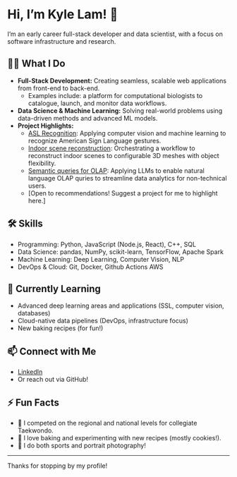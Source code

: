 # Hi, I’m Kyle Lam! 👋

I’m an early career full-stack developer and data scientist, with a focus on software infrastructure and research.

## 👨‍💻 What I Do

- **Full-Stack Development:** Creating seamless, scalable web applications from front-end to back-end.
  - Examples include: a platform for computational biologists to catalogue, launch, and monitor data workflows.
- **Data Science & Machine Learning:** Solving real-world problems using data-driven methods and advanced ML models.
- **Project Highlights:**  
  - [ASL Recognition](#): Applying computer vision and machine learning to recognize American Sign Language gestures.
  - [Indoor scene reconstruction](#): Orchestrating a workflow to reconstruct indoor scenes to configurable 3D meshes with object flexibility.
  - [Semantic queries for OLAP](#): Applying LLMs to enable natural language OLAP quries to streamline data analytics for non-technical users.
  - [Open to recommendations! Suggest a project for me to highlight here.]

## 🛠️ Skills

- Programming: Python, JavaScript (Node.js, React), C++, SQL
- Data Science: pandas, NumPy, scikit-learn, TensorFlow, Apache Spark
- Machine Learning: Deep Learning, Computer Vision, NLP
- DevOps & Cloud: Git, Docker, Github Actions AWS

## 🌱 Currently Learning

- Advanced deep learning areas and applications (SSL, computer vision, databases)
- Cloud-native data pipelines (DevOps, infrastructure focus)
- New baking recipes (for fun!)

## 📫 Connect with Me

- [LinkedIn](https://www.linkedin.com/in/kyle-lam76/)
- Or reach out via GitHub!

## ⚡ Fun Facts

- 🥋 I competed on the regional and national levels for collegiate Taekwondo.
- 🍰 I love baking and experimenting with new recipes (mostly cookies!).
- 📸 I do both sports and portrait photography!

---

Thanks for stopping by my profile!
